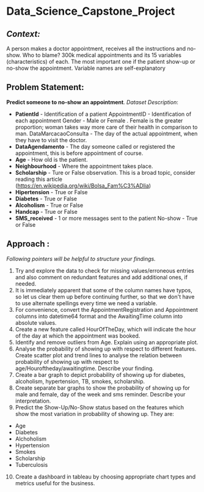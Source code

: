 # Data_Science_Capstone_Project
## ***Context:***
 A person makes a doctor appointment, receives all the instructions and no-show. Who to blame?
300k medical appointments and its 15 variables (characteristics) of each. The most important one if the patient show-up or no-show the appointment. Variable names are self-explanatory
## Problem Statement:
**Predict someone to no-show an appointment**.
*Dataset Description*:
- **PatientId** - Identification of a patient AppointmentID - Identification of each appointment Gender - Male or Female . Female is the greater proportion; woman takes way more care of their health in comparison to man. DataMarcacaoConsulta - The day of the actual appointment, when they have to visit the doctor.
- **DataAgendamento** - The day someone called or registered the appointment, this is before appointment of course.
- **Age** - How old is the patient.
- **Neighbourhood** - Where the appointment takes place.
- **Scholarship** - Ture or False observation. This is a broad topic, consider reading this article (https://en.wikipedia.org/wiki/Bolsa_Fam%C3%ADlia)
- **Hipertension** - True or False
- **Diabetes** - True or False
- **Alcoholism** - True or False
- **Handcap** - True or False
- **SMS_received** - 1 or more messages sent to the patient No-show - True or False
## Approach :
*Following pointers will be helpful to structure your findings.*
1. Try and explore the data to check for missing values/erroneous entries and also comment on redundant features and add additional ones, if needed.
2. It is immediately apparent that some of the column names have typos, so let us clear them up before continuing further, so that we don't have to use alternate spellings every time we need a variable.
3. For convenience, convert the AppointmentRegistration and Appointment columns into datetime64 format and the AwaitingTime column into absolute values.
4. Create a new feature called HourOfTheDay, which will indicate the hour of the day at which the appointment was booked.
5. Identify and remove outliers from Age. Explain using an appropriate plot.
6. Analyse the probability of showing up with respect to different features. Create scatter plot and trend lines to analyse the relation between probability of showing up with respect to age/Houroftheday/awaitingtime. Describe your finding.
7. Create a bar graph to depict probability of showing up for diabetes, alcoholism, hypertension, TB, smokes, scholarship.
8. Create separate bar graphs to show the probability of showing up for male and female, day of the week and sms reminder. Describe your interpretation.
9. Predict the Show-Up/No-Show status based on the features which show the most variation in probability of showing up. They are:
- Age
- Diabetes
- Alchoholism
- Hypertension
- Smokes
- Scholarship
- Tuberculosis
10. Create a dashboard in tableau by choosing appropriate chart types and metrics useful for the business.
